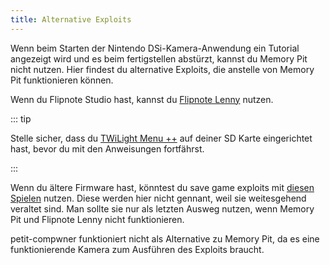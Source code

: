 ```yaml
---
title: Alternative Exploits
---
```


Wenn beim Starten der Nintendo DSi-Kamera-Anwendung ein Tutorial angezeigt wird und es beim fertigstellen abstürzt, kannst du Memory Pit nicht nutzen. Hier findest du alternative Exploits, die anstelle von Memory Pit funktionieren können.

Wenn du Flipnote Studio hast, kannst du [Flipnote Lenny](launching-the-flipnote-exploit.html) nutzen.

::: tip

Stelle sicher, dass du [TWiLight Menu ++](get-started.html#section-i-prep-work) auf deiner SD Karte eingerichtet hast, bevor du mit den Anweisungen fortfährst.

:::

Wenn du ältere Firmware hast, könntest du save game exploits mit [diesen Spielen](https://dsibrew.org/wiki/DSi_exploits#DSiWare(True_DSi-Mode)_Exploits) nutzen. Diese werden hier nicht gennant, weil sie weitesgehend veraltet sind. Man sollte sie nur als letzten Ausweg nutzen, wenn Memory Pit und Flipnote Lenny nicht funktionieren.

petit-compwner funktioniert nicht als Alternative zu Memory Pit, da es eine funktionierende Kamera zum Ausführen des Exploits braucht.
